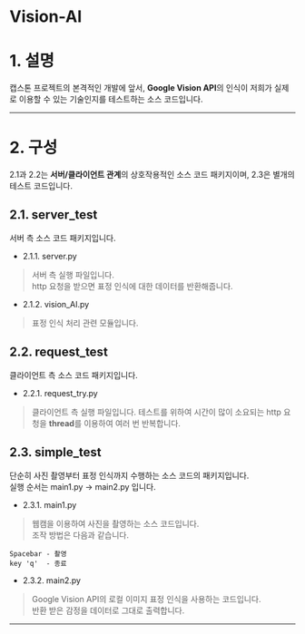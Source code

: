 Vision-AI  
=======================

# 1. 설명  
캡스톤 프로젝트의 본격적인 개발에 앞서, **Google Vision API**의 인식이 저희가 실제로 이용할 수 있는 기술인지를 테스트하는 소스 코드입니다.  

-----------------------  
# 2. 구성
2.1과 2.2는 **서버/클라이언트 관계**의 상호작용적인 소스 코드 패키지이며, 2.3은 별개의 테스트 코드입니다.  

## 2.1. server_test
서버 측 소스 코드 패키지입니다.  

- 2.1.1. server.py  
> 서버 측 실행 파일입니다.  
> http 요청을 받으면 표정 인식에 대한 데이터를 반환해줍니다.

- 2.1.2. vision_AI.py
> 표정 인식 처리 관련 모듈입니다.

## 2.2. request_test
 클라이언트 측 소스 코드 패키지입니다.

- 2.2.1. request_try.py
> 클라이언트 측 실행 파일입니다.
> 테스트를 위하여 시간이 많이 소요되는 http 요청을 **thread**를 이용하여 여러 번 반복합니다.  

## 2.3. simple_test
 단순히 사진 촬영부터 표정 인식까지 수행하는 소스 코드의 패키지입니다.  
 실행 순서는 main1.py -> main2.py 입니다.

- 2.3.1. main1.py  
> 웹캠을 이용하여 사진을 촬영하는 소스 코드입니다.  
> 조작 방법은 다음과 같습니다.  

    Spacebar - 촬영
    key 'q'  - 종료

- 2.3.2. main2.py
> Google Vision API의 로컬 이미지 표정 인식을 사용하는 코드입니다.  
> 반환 받은 감정을 데이터로 그대로 출력합니다.

-----------------------  
